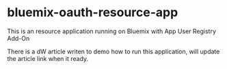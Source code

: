 bluemix-oauth-resource-app
==========================

This is an resource application running on Bluemix with App User Registry Add-On

There is a dW article writen to demo how to run this application, will update the article link when it ready.
